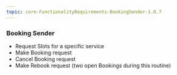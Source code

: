 ```yaml
---
topic: core-FunctionalityRequirements-BookingSender-1.0.7
---
```


### Booking Sender 

- Request Slots for a specific service
- Make Booking request
- Cancel Booking request 
- Make Rebook request (two open Bookings during this routine)

<br>